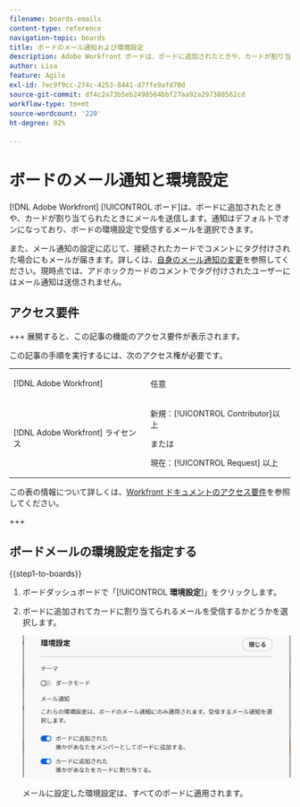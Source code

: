 ```yaml
---
filename: boards-emails
content-type: reference
navigation-topic: boards
title: ボードのメール通知および環境設定
description: Adobe Workfront ボードは、ボードに追加されたときや、カードが割り当てられたときに、メールを送信します。
author: Lisa
feature: Agile
exl-id: 7ec9f9cc-274c-4253-8441-d7ffe9afd78d
source-git-commit: df4c2a73b5eb2498564bbf27aa92a297388562cd
workflow-type: tm+mt
source-wordcount: '220'
ht-degree: 92%

---
```


# ボードのメール通知と環境設定

[!DNL Adobe Workfront] [!UICONTROL ボード]は、ボードに追加されたときや、カードが割り当てられたときにメールを送信します。通知はデフォルトでオンになっており、ボードの環境設定で受信するメールを選択できます。

また、メール通知の設定に応じて、接続されたカードでコメントにタグ付けされた場合にもメールが届きます。詳しくは、[自身のメール通知の変更](/help/quicksilver/workfront-basics/using-notifications/activate-or-deactivate-your-own-event-notifications.md)を参照してください。現時点では、アドホックカードのコメントでタグ付けされたユーザーにはメール通知は送信されません。

## アクセス要件

+++ 展開すると、この記事の機能のアクセス要件が表示されます。

この記事の手順を実行するには、次のアクセス権が必要です。

<table style="table-layout:auto"> 
 <col> 
 <col> 
 <tbody> 
  <tr> 
   <td role="rowheader">[!DNL Adobe Workfront]</td> 
   <td> <p>任意</p> </td> 
  </tr> 
  <tr> 
   <td role="rowheader">[!DNL Adobe Workfront] ライセンス</td> 
   <td> 
   <p>新規：[!UICONTROL Contributor]以上</p> 
   <p>または</p>
   <p>現在：[!UICONTROL Request] 以上</p>
   </td> 
  </tr> 
 </tbody> 
</table>

この表の情報について詳しくは、[Workfront ドキュメントのアクセス要件](/help/quicksilver/administration-and-setup/add-users/access-levels-and-object-permissions/access-level-requirements-in-documentation.md)を参照してください。

+++

## ボードメールの環境設定を指定する

{{step1-to-boards}}

1. ボードダッシュボードで「[!UICONTROL **環境設定**]」をクリックします。
1. ボードに追加されてカードに割り当てられるメールを受信するかどうかを選択します。

   ![ボードのメールの環境設定](assets/boards-email-preferences.png)

   メールに設定した環境設定は、すべてのボードに適用されます。

<!--

<div class="preview">

## Set the dark mode preference

>[!NOTE]
>
>If your organization's instance of Workfront has been onboarded to the Adobe Unified Experience, you can enable dark theme formatting for all of Adobe Experience Cloud through your preferences menu (your profile picture), and you will not see a separate dark mode option for Workfront Boards. For more information, see [Adobe Unified Experience for Workfront](/help/quicksilver/workfront-basics/navigate-workfront/workfront-navigation/adobe-unified-experience.md).

{{step1-to-boards}}

1. Click [!UICONTROL **Preferences**] on the boards dashboard.
1. In the Themes area, enable or disable Dark mode.

   The preference you set for dark mode applies to all of your boards and workstreams, and the dashboard.

</div>

-->